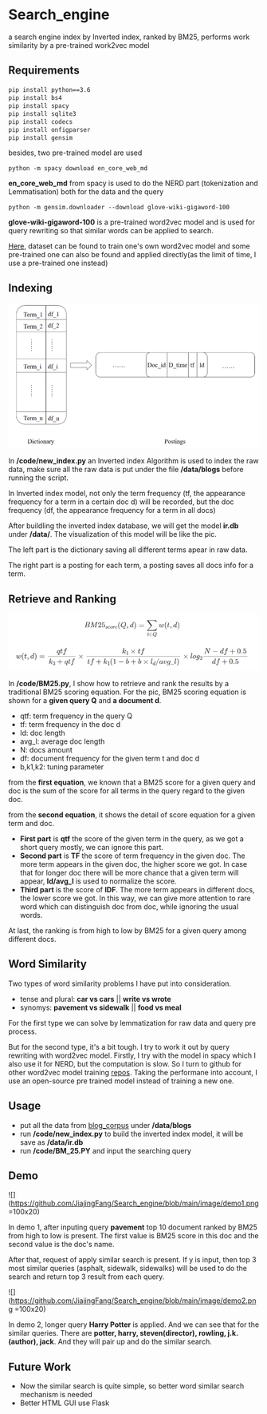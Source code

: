 # Search_engine
a search engine index by Inverted index, ranked by BM25, performs work similarity by a pre-trained work2vec model
## Requirements
```shell
pip install python==3.6
pip install bs4
pip install spacy
pip install sqlite3
pip install codecs
pip install onfigparser
pip install gensim
```
besides, two pre-trained model are used
```shell
python -m spacy download en_core_web_md
```
**en_core_web_md** from spacy is used to do the NERD part (tokenization and Lemmatisation) both for the data and the query
```shell
python -m gensim.downloader --download glove-wiki-gigaword-100
```
**glove-wiki-gigaword-100** is a pre-trained word2vec model and is used for query rewriting so that similar words can be applied to search. 

[Here](https://github.com/RaRe-Technologies/gensim-data), dataset can be found to train one's own word2vec model and some pre-trained one can also be found and applied directly(as the limit of time, I use a pre-trained one instead)




## Indexing
![](https://github.com/JiajingFang/Search_engine/blob/main/image/invertindex.png)

In **/code/new_index.py** an Inverted index Algorithm is used to index the raw data, make sure all the raw data is put under the file **/data/blogs** before running the script.

In Inverted index model, not only the term frequency (tf, the appearance frequency for a term in a certain doc d) will be recorded, but the doc frequency (df, the appearance frequency for a term in all docs) 

After buildling the inverted index database, we will get the model **ir.db** under **/data/**. The visualization of this model will be like the pic. 

The left part is the dictionary saving all different terms apear in raw data. 

The right part is a posting for each term, a posting saves all docs info for a term.


## Retrieve and Ranking
![](https://github.com/JiajingFang/Search_engine/blob/main/image/bm25.png)

In **/code/BM25.py**, I show how to retrieve and rank the results by a traditional BM25 scoring equation. For the pic, BM25 scoring equation is shown for a **given query Q** and **a document d**.

* qtf: term frequency in the query Q
* tf: term frequency in the doc d
* ld: doc length
* avg_l: average doc length
* N: docs amount
* df: document frequency for the given term t and doc d
* b,k1,k2: tuning parameter

from the **first equation**, we known that a BM25 score for a given query and doc is the sum of the score for all terms in the query regard to the given doc.

from the **second equation**, it shows the detail of score equation for a given term and doc. 
* **First part** is **qtf** the score of the given term in the query, as we got a short query mostly, we can ignore this part.
* **Second part** is **TF** the score of term frequency in the given doc. The more term appears in the given doc, the higher score we got. In case that for longer doc there will be more chance that a given term will appear,  **ld/avg_l** is used to normalize the score.
* **Third part** is the score of **IDF**. The more term appears in different docs, the lower score we got. In this way, we can give more attention to rare word which can distinguish doc from doc, while ignoring the usual words.

At last, the ranking is from high to low by BM25 for a given query among different docs.

## Word Similarity
Two types of word similarity problems I have put into consideration.
* tense and plural: **car vs cars** || **write vs wrote**
* synomys: **pavement vs sidewalk** || **food vs meal**

For the first type we can solve by lemmatization for raw data and query pre process.

But for the second type, it's a bit tough. I try to work it out by query rewriting with word2vec model. Firstly, I try with the model in spacy which I also use it for NERD, but the computation is slow. So I turn to github for other word2vec model training [repos](https://github.com/RaRe-Technologies/gensim-data). Taking the performane into account, I use an open-source pre trained model instead of training a new one.


## Usage
* put all the data from [blog_corpus](https://u.cs.biu.ac.il/~koppel/BlogCorpus.htm) under **/data/blogs**
* run **/code/new_index.py** to build the inverted index model, it will be save as **/data/ir.db**
* run **/code/BM_25.PY** and input the searching query

## Demo
![](https://github.com/JiajingFang/Search_engine/blob/main/image/demo1.png =100x20)

In demo 1, after inputing query **pavement** top 10 document ranked by BM25 from high to low is present. The first value is BM25 score in this doc and the second value is the doc's name.

After that, request of apply similar search is present. If y is input, then top 3 most similar queries (asphalt, sidewalk, sidewalks) will be used to do the search and return top 3 result from each query.

![](https://github.com/JiajingFang/Search_engine/blob/main/image/demo2.png =100x20)

In demo 2, longer query **Harry Potter** is applied. And we can see that for the similar queries. There are **potter, harry, steven(director), rowling, j.k.(author), jack**. And they will pair up and do the similar search.

## Future Work

* Now the similar search is quite simple, so better word similar search mechanism is needed
* Better HTML GUI use Flask
